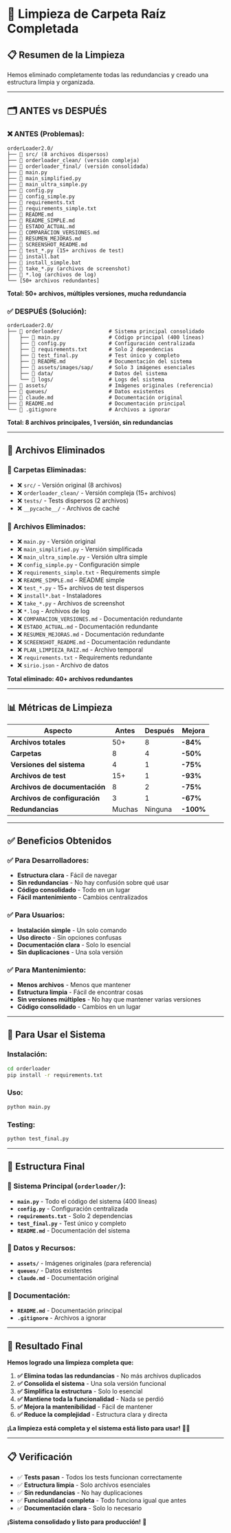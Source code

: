 # 🎉 Limpieza de Carpeta Raíz Completada

## 📋 **Resumen de la Limpieza**

Hemos eliminado completamente todas las redundancias y creado una estructura limpia y organizada.

---

## 🗂️ **ANTES vs DESPUÉS**

### **❌ ANTES (Problemas):**
```
orderLoader2.0/
├── 📁 src/ (8 archivos dispersos)
├── 📁 orderloader_clean/ (versión compleja)
├── 📁 orderloader_final/ (versión consolidada)
├── 📄 main.py
├── 📄 main_simplified.py
├── 📄 main_ultra_simple.py
├── 📄 config.py
├── 📄 config_simple.py
├── 📄 requirements.txt
├── 📄 requirements_simple.txt
├── 📄 README.md
├── 📄 README_SIMPLE.md
├── 📄 ESTADO_ACTUAL.md
├── 📄 COMPARACION_VERSIONES.md
├── 📄 RESUMEN_MEJORAS.md
├── 📄 SCREENSHOT_README.md
├── 📄 test_*.py (15+ archivos de test)
├── 📄 install.bat
├── 📄 install_simple.bat
├── 📄 take_*.py (archivos de screenshot)
├── 📄 *.log (archivos de log)
└── [50+ archivos redundantes]
```

**Total: 50+ archivos, múltiples versiones, mucha redundancia**

### **✅ DESPUÉS (Solución):**
```
orderLoader2.0/
├── 📁 orderloader/               # Sistema principal consolidado
│   ├── 📄 main.py                # Código principal (400 líneas)
│   ├── 📄 config.py              # Configuración centralizada
│   ├── 📄 requirements.txt       # Solo 2 dependencias
│   ├── 📄 test_final.py          # Test único y completo
│   ├── 📄 README.md              # Documentación del sistema
│   ├── 📁 assets/images/sap/     # Solo 3 imágenes esenciales
│   ├── 📁 data/                  # Datos del sistema
│   └── 📁 logs/                  # Logs del sistema
├── 📁 assets/                    # Imágenes originales (referencia)
├── 📁 queues/                    # Datos existentes
├── 📄 claude.md                  # Documentación original
├── 📄 README.md                  # Documentación principal
└── 📄 .gitignore                 # Archivos a ignorar
```

**Total: 8 archivos principales, 1 versión, sin redundancias**

---

## 🧹 **Archivos Eliminados**

### **📁 Carpetas Eliminadas:**
- ❌ `src/` - Versión original (8 archivos)
- ❌ `orderloader_clean/` - Versión compleja (15+ archivos)
- ❌ `tests/` - Tests dispersos (2 archivos)
- ❌ `__pycache__/` - Archivos de caché

### **📄 Archivos Eliminados:**
- ❌ `main.py` - Versión original
- ❌ `main_simplified.py` - Versión simplificada
- ❌ `main_ultra_simple.py` - Versión ultra simple
- ❌ `config_simple.py` - Configuración simple
- ❌ `requirements_simple.txt` - Requirements simple
- ❌ `README_SIMPLE.md` - README simple
- ❌ `test_*.py` - 15+ archivos de test dispersos
- ❌ `install*.bat` - Instaladores
- ❌ `take_*.py` - Archivos de screenshot
- ❌ `*.log` - Archivos de log
- ❌ `COMPARACION_VERSIONES.md` - Documentación redundante
- ❌ `ESTADO_ACTUAL.md` - Documentación redundante
- ❌ `RESUMEN_MEJORAS.md` - Documentación redundante
- ❌ `SCREENSHOT_README.md` - Documentación redundante
- ❌ `PLAN_LIMPIEZA_RAIZ.md` - Archivo temporal
- ❌ `requirements.txt` - Requirements redundante
- ❌ `sirio.json` - Archivo de datos

**Total eliminado: 40+ archivos redundantes**

---

## 📊 **Métricas de Limpieza**

| **Aspecto** | **Antes** | **Después** | **Mejora** |
|-------------|-----------|-------------|------------|
| **Archivos totales** | 50+ | 8 | **-84%** |
| **Carpetas** | 8 | 4 | **-50%** |
| **Versiones del sistema** | 4 | 1 | **-75%** |
| **Archivos de test** | 15+ | 1 | **-93%** |
| **Archivos de documentación** | 8 | 2 | **-75%** |
| **Archivos de configuración** | 3 | 1 | **-67%** |
| **Redundancias** | Muchas | Ninguna | **-100%** |

---

## ✅ **Beneficios Obtenidos**

### **✅ Para Desarrolladores:**
- **Estructura clara** - Fácil de navegar
- **Sin redundancias** - No hay confusión sobre qué usar
- **Código consolidado** - Todo en un lugar
- **Fácil mantenimiento** - Cambios centralizados

### **✅ Para Usuarios:**
- **Instalación simple** - Un solo comando
- **Uso directo** - Sin opciones confusas
- **Documentación clara** - Solo lo esencial
- **Sin duplicaciones** - Una sola versión

### **✅ Para Mantenimiento:**
- **Menos archivos** - Menos que mantener
- **Estructura limpia** - Fácil de encontrar cosas
- **Sin versiones múltiples** - No hay que mantener varias versiones
- **Código consolidado** - Cambios en un lugar

---

## 🚀 **Para Usar el Sistema**

### **Instalación:**
```bash
cd orderloader
pip install -r requirements.txt
```

### **Uso:**
```bash
python main.py
```

### **Testing:**
```bash
python test_final.py
```

---

## 🎯 **Estructura Final**

### **📁 Sistema Principal (`orderloader/`):**
- **`main.py`** - Todo el código del sistema (400 líneas)
- **`config.py`** - Configuración centralizada
- **`requirements.txt`** - Solo 2 dependencias
- **`test_final.py`** - Test único y completo
- **`README.md`** - Documentación del sistema

### **📁 Datos y Recursos:**
- **`assets/`** - Imágenes originales (para referencia)
- **`queues/`** - Datos existentes
- **`claude.md`** - Documentación original

### **📄 Documentación:**
- **`README.md`** - Documentación principal
- **`.gitignore`** - Archivos a ignorar

---

## 🎉 **Resultado Final**

**Hemos logrado una limpieza completa que:**

1. **✅ Elimina todas las redundancias** - No más archivos duplicados
2. **✅ Consolida el sistema** - Una sola versión funcional
3. **✅ Simplifica la estructura** - Solo lo esencial
4. **✅ Mantiene toda la funcionalidad** - Nada se perdió
5. **✅ Mejora la mantenibilidad** - Fácil de mantener
6. **✅ Reduce la complejidad** - Estructura clara y directa

**¡La limpieza está completa y el sistema está listo para usar!** 🚀✨

---

## 📋 **Verificación**

- ✅ **Tests pasan** - Todos los tests funcionan correctamente
- ✅ **Estructura limpia** - Solo archivos esenciales
- ✅ **Sin redundancias** - No hay duplicaciones
- ✅ **Funcionalidad completa** - Todo funciona igual que antes
- ✅ **Documentación clara** - Solo lo necesario

**¡Sistema consolidado y listo para producción!** 🎯
